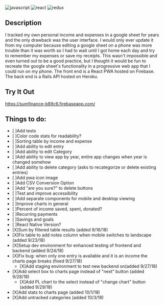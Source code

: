 ![javascript](https://user-images.githubusercontent.com/36681963/46574152-56d1ac00-c96d-11e8-90ca-54e9047a0620.png)
![react](https://user-images.githubusercontent.com/36681963/46574153-5a653300-c96d-11e8-92be-113930d0a4e4.png)
![redux](https://user-images.githubusercontent.com/36681963/46574151-520cf800-c96d-11e8-9753-3948f3f4508a.jpg)

## Description
I tracked my own personal income and expenses in a google sheet for years and the only drawback was the user interface. I would only ever update it from my computer because editing a google sheet on a phone was more trouble than it was worth so I had to wait until I got home each day and try to remember my expenses or save my receipts. This wasn't impossible and even turned out to be a good practice, but I thought it would be fun to recreate the google sheet's functionality in a progressive web app that I could run on my phone.  The front end is a React PWA hosted on Firebase.  The back end is a Rails API hosted on Heroku.

## Try It Out
https://sumfinance-b89c6.firebaseapp.com/

## Things to do:
- [ ]Add tests
- [ ]Color code stats for readability?
- [ ]Sorting table by income and expense
- [ ]Add ability to edit entry
- [ ]Add ability to edit Category
- [ ]Add ability to view app by year, entire app changes when year is changed somehow
- [ ]Add ability to delete category (asks to recategorize or delete existing entries)
- [ ]Add pwa icon image
- [ ]Add CSV Conversion Option
- [ ]Add "are you sure?" to delete buttons
- [ ]Test and improve accessibility
- [ ]Add separate components for mobile and desktop viewing
- [ ]Improve charts in general
- [ ]Percent of income saved, spent, donated?
- [ ]Recurring payments
- [ ]Savings and goals
- [ ]React Native Version?
- [X]Sum by filtered table results (added 9/16/18)
- [X]Fix table to add notes column when mobile switches to landscape (added 9/23/18)
- [X]Setup dev environment for enhanced testing of frontend and backend (added 9/24/18)
- [X]Fix bug: when only one entry is available and it is an income the charts page breaks (fixed 9/27/18)
  - [X]Add staging environment to test new backend on(added 9/27/18)
- [X]Add select box to charts page instead of "next" button (added 9/28/18)
  - [X]Add PL chart to the select instead of "change chart" button (added 9/29/18)
- [X]Add stats to charts page (added 10/1/18)
- [X]Add untracked categories (added 10/3/18)